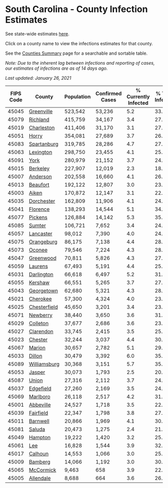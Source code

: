 # South Carolina - County Infection Estimates

See state-wide estimates [here](/infections/us-sc).

Click on a county name to view the infections estimates for that county.

See the [Counties Summary](/infections/summary-counties) page for a searchable and sortable table.

*Note: Due to the inherent lag between infections and reporting of cases, our estimates of infections are as of 14 days ago.*

*Last updated: January 26, 2021*

|   FIPS Code |                       County |   Population |   Confirmed Cases |   % Currently Infected |   % Total Infected |
|-------------|------------------------------|--------------|-------------------|------------------------|--------------------|
|       45045 |     [Greenville](greenville) |      523,542 |            53,236 |                    5.2 |               33.0 |
|       45079 |         [Richland](richland) |      415,759 |            34,167 |                    3.4 |               27.9 |
|       45019 |     [Charleston](charleston) |      411,406 |            31,170 |                    3.1 |               27.1 |
|       45051 |               [Horry](horry) |      354,081 |            27,689 |                    3.7 |               26.6 |
|       45083 |   [Spartanburg](spartanburg) |      319,785 |            28,286 |                    4.7 |               27.7 |
|       45063 |       [Lexington](lexington) |      298,750 |            23,455 |                    4.1 |               25.7 |
|       45091 |                 [York](york) |      280,979 |            21,152 |                    3.7 |               24.1 |
|       45015 |         [Berkeley](berkeley) |      227,907 |            12,019 |                    2.3 |               18.4 |
|       45007 |         [Anderson](anderson) |      202,558 |            16,660 |                    4.1 |               26.0 |
|       45013 |         [Beaufort](beaufort) |      192,122 |            12,807 |                    3.0 |               23.0 |
|       45003 |               [Aiken](aiken) |      170,872 |            12,147 |                    3.1 |               22.3 |
|       45035 |     [Dorchester](dorchester) |      162,809 |            11,906 |                    4.1 |               24.2 |
|       45041 |         [Florence](florence) |      138,293 |            14,544 |                    5.1 |               34.9 |
|       45077 |           [Pickens](pickens) |      126,884 |            14,142 |                    5.3 |               35.2 |
|       45085 |             [Sumter](sumter) |      106,721 |             7,652 |                    3.4 |               24.6 |
|       45057 |       [Lancaster](lancaster) |       98,012 |             7,390 |                    4.0 |               24.1 |
|       45075 |     [Orangeburg](orangeburg) |       86,175 |             7,138 |                    4.4 |               28.5 |
|       45073 |             [Oconee](oconee) |       79,546 |             7,224 |                    4.3 |               28.0 |
|       45047 |       [Greenwood](greenwood) |       70,811 |             5,826 |                    4.3 |               27.3 |
|       45059 |           [Laurens](laurens) |       67,493 |             5,191 |                    4.4 |               25.3 |
|       45031 |     [Darlington](darlington) |       66,618 |             6,497 |                    5.2 |               31.7 |
|       45055 |           [Kershaw](kershaw) |       66,551 |             5,265 |                    3.7 |               27.4 |
|       45043 |     [Georgetown](georgetown) |       62,680 |             5,321 |                    4.3 |               28.4 |
|       45021 |         [Cherokee](cherokee) |       57,300 |             4,324 |                    4.0 |               23.3 |
|       45025 | [Chesterfield](chesterfield) |       45,650 |             3,201 |                    3.4 |               23.0 |
|       45071 |         [Newberry](newberry) |       38,440 |             3,650 |                    3.6 |               31.3 |
|       45029 |         [Colleton](colleton) |       37,677 |             2,686 |                    3.6 |               23.9 |
|       45027 |       [Clarendon](clarendon) |       33,745 |             2,415 |                    3.5 |               25.7 |
|       45023 |           [Chester](chester) |       32,244 |             3,037 |                    4.4 |               30.9 |
|       45067 |             [Marion](marion) |       30,657 |             2,782 |                    5.1 |               29.9 |
|       45033 |             [Dillon](dillon) |       30,479 |             3,392 |                    6.0 |               35.9 |
|       45089 | [Williamsburg](williamsburg) |       30,368 |             3,151 |                    5.7 |               35.1 |
|       45053 |             [Jasper](jasper) |       30,073 |             1,793 |                    2.5 |               20.5 |
|       45087 |               [Union](union) |       27,316 |             2,112 |                    3.7 |               24.5 |
|       45037 |       [Edgefield](edgefield) |       27,260 |             2,169 |                    3.5 |               24.9 |
|       45069 |         [Marlboro](marlboro) |       26,118 |             2,517 |                    4.2 |               31.3 |
|       45001 |       [Abbeville](abbeville) |       24,527 |             1,718 |                    3.5 |               22.3 |
|       45039 |       [Fairfield](fairfield) |       22,347 |             1,798 |                    3.8 |               27.5 |
|       45011 |         [Barnwell](barnwell) |       20,866 |             1,969 |                    4.1 |               30.9 |
|       45081 |             [Saluda](saluda) |       20,473 |             1,275 |                    2.4 |               21.8 |
|       45049 |           [Hampton](hampton) |       19,222 |             1,420 |                    3.2 |               25.1 |
|       45061 |                   [Lee](lee) |       16,828 |             1,544 |                    3.9 |               32.0 |
|       45017 |           [Calhoun](calhoun) |       14,553 |             1,066 |                    3.0 |               25.2 |
|       45009 |           [Bamberg](bamberg) |       14,066 |             1,192 |                    3.0 |               30.1 |
|       45065 |       [McCormick](mccormick) |        9,463 |               658 |                    3.9 |               22.2 |
|       45005 |       [Allendale](allendale) |        8,688 |               664 |                    3.6 |               26.8 |